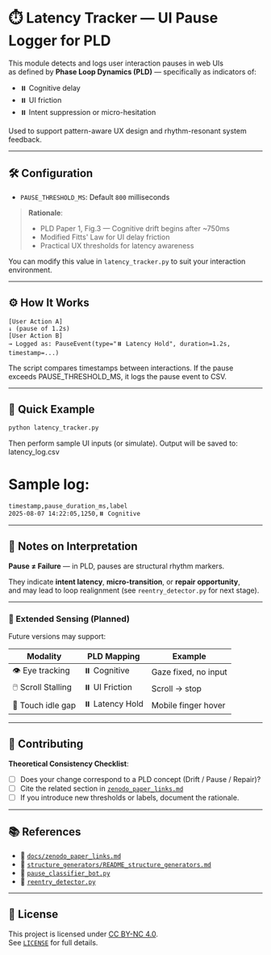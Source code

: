 # ⏱️ Latency Tracker — UI Pause Logger for PLD

This module detects and logs user interaction pauses in web UIs  
as defined by **Phase Loop Dynamics (PLD)** — specifically as indicators of:

- ⏸️ Cognitive delay  
- ⏸️ UI friction  
- ⏸️ Intent suppression or micro-hesitation  

Used to support pattern-aware UX design and rhythm-resonant system feedback.

---

## 🛠️ Configuration

- `PAUSE_THRESHOLD_MS`: Default `800` milliseconds

> **Rationale**:
> - PLD Paper 1, Fig.3 — Cognitive drift begins after ~750ms  
> - Modified Fitts' Law for UI delay friction  
> - Practical UX thresholds for latency awareness  

You can modify this value in `latency_tracker.py` to suit your interaction environment.

---

## ⚙️ How It Works

```text
[User Action A]
↓ (pause of 1.2s)
[User Action B]
→ Logged as: PauseEvent(type="⏸️ Latency Hold", duration=1.2s, timestamp=...)
```
The script compares timestamps between interactions.
If the pause exceeds PAUSE_THRESHOLD_MS, it logs the pause event to CSV.

---

## 🚀 Quick Example

```bash
python latency_tracker.py
```
Then perform sample UI inputs (or simulate).
Output will be saved to: latency_log.csv

# Sample log:
```bash
timestamp,pause_duration_ms,label
2025-08-07 14:22:05,1250,⏸️ Cognitive
```
---

## 🧠 Notes on Interpretation

**Pause ≠ Failure** — in PLD, pauses are structural rhythm markers.  

They indicate **intent latency**, **micro-transition**, or **repair opportunity**,  
and may lead to loop realignment (see `reentry_detector.py` for next stage).

---

### 🔭 Extended Sensing (Planned)

Future versions may support:

| Modality           | PLD Mapping       | Example              |
|--------------------|------------------|----------------------|
| 👁️ Eye tracking     | ⏸️ Cognitive       | Gaze fixed, no input |
| 🖱️ Scroll Stalling  | ⏸️ UI Friction     | Scroll → stop        |
| 📱 Touch idle gap   | ⏸️ Latency Hold    | Mobile finger hover  |

---

## 🤝 Contributing

**Theoretical Consistency Checklist**:

- [ ] Does your change correspond to a PLD concept (Drift / Pause / Repair)?  
- [ ] Cite the related section in [`zenodo_paper_links.md`](../docs/zenodo_paper_links.md)  
- [ ] If you introduce new thresholds or labels, document the rationale.

---

## 📚 References

- 🧠 [`docs/zenodo_paper_links.md`](../docs/zenodo_paper_links.md)  
- 🔄 [`structure_generators/README_structure_generators.md`](../structure_generators/README_structure_generators.md)  
- 💬 [`pause_classifier_bot.py`](./pause_classifier_bot.py)  
- 🔁 [`reentry_detector.py`](./reentry_detector.py)

---

## 📜 License

This project is licensed under [CC BY-NC 4.0](https://creativecommons.org/licenses/by-nc/4.0/).  
See [`LICENSE`](../LICENSE) for full details.
